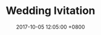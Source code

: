 ---
layout: post
title: "Wedding Ivitation"
img: P10.jpg # Add image post (optional)
date: 2017-10-05 12:05:00 +0800
---